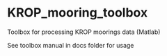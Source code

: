 # KROP_mooring_toolbox
Toolbox for processing KROP moorings data (Matlab)

See toolbox manual in docs folder for usage

